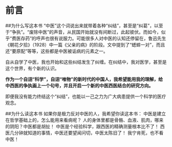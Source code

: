 # 前言

##为什么写这本书
“中医”这个词说出来就带着各种“纠结”，甚至是“纠葛”，以至于“争执”。“废除中医”的声音，从民国开始就没有间断过，此起彼伏。而如今，似乎“费医存药”的呼声也很有说服力。可能很多人对中医的认知还停留在，鲁迅先生《朝花夕拾》（1928）中一篇《父亲的病》的阶段。文中提到了“蟋蟀一对”，而且还“要原配”等等，这些都是中医被诟病的元素之一。

自从自学了中医，我也开始和这些纠结发生了纠缠。在纠结中，我对医学，甚至是这个世界，有个新的认识。

**作为一个自诩“科学”，自诩“唯物”的新时代的中国人，我希望能用我的理解，给中西医的争执画上一个句号，并且开启一个新的中医西医结合的研究方向。**

即便我没有能力终结这个“纠结”，也能以一己之力为广大病患提供一个科学的医疗观念。

##为什么读这本书
如果你是极力反对中医的人，我希望你读这本书：
中医是建立在哲学基础上的，怎么能用来看病呢？
人的身体里都是骨骼、血液、肌肉，哪来的阴阳？中医都是胡扯！
中医是个经验科学，跟西医的精确测量根本比不了！
西医几分钟就知道的事情，中医还要望闻问切，中医太陈旧了！
我宁肯死，也不看中医！






